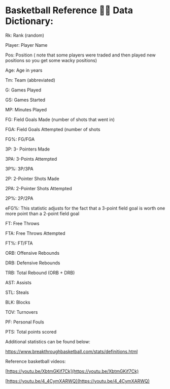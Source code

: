 
# Basketball Reference 🏀📘 Data Dictionary: 

Rk: Rank (random) 

Player: Player Name

Pos: Position ( note that some players were traded and then played new positions so you get some wacky positions) 

Age: Age in years

Tm: Team (abbreviated) 

G: Games Played

GS: Games Started

MP: Minutes Played 

FG: Field Goals Made (number of shots that went in)

FGA: Field Goals Attempted (number of shots

FG%: FG/FGA

3P: 3- Pointers Made 

3PA: 3-Points Attempted 

3P%: 3P/3PA 

2P: 2-Pointer Shots Made

2PA: 2-Pointer Shots Attempted

2P%: 2P/2PA

eFG%: This statistic adjusts for the fact that a 3-point field goal is worth one more point than a 2-point field goal

FT: Free Throws 

FTA: Free Throws Attempted

FT%: FT/FTA

ORB: Offensive Rebounds 

DRB: Defensive Rebounds 

TRB: Total Rebound (ORB + DRB) 

AST: Assists 

STL: Steals 

BLK: Blocks

TOV: Turnovers 

PF: Personal Fouls

PTS: Total points scored 

Additional statistics can be found below: 

https://www.breakthroughbasketball.com/stats/definitions.html

Reference basketball videos:

[https://youtu.be/XbtmGKif7Ck](https://youtu.be/XbtmGKif7Ck)

[https://youtu.be/4_4CymXARWQ](https://youtu.be/4_4CymXARWQ)
